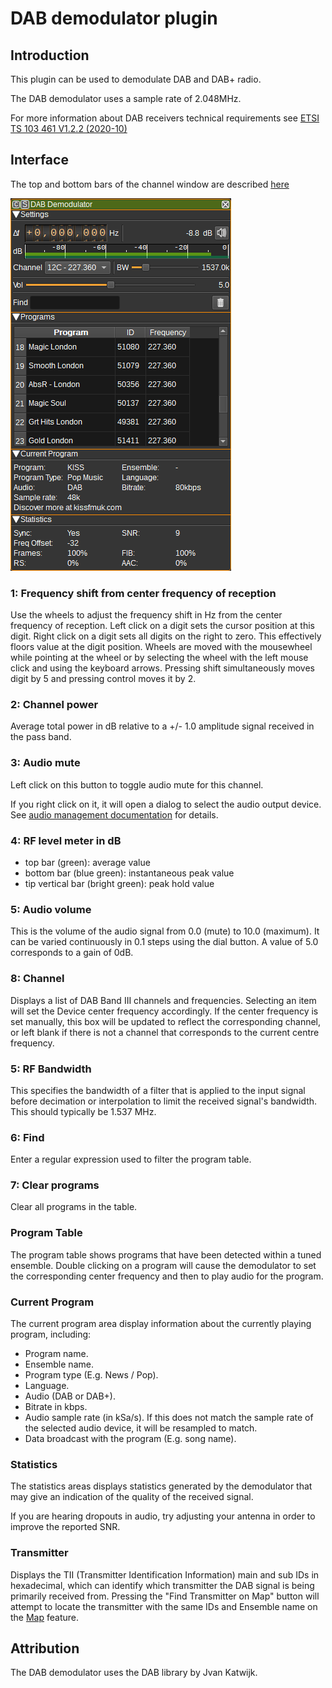 <h1>DAB demodulator plugin</h1>

<h2>Introduction</h2>

This plugin can be used to demodulate DAB and DAB+ radio.

The DAB demodulator uses a sample rate of 2.048MHz.

For more information about DAB receivers technical requirements see [ETSI TS 103 461 V1.2.2 (2020-10)](https://www.etsi.org/deliver/etsi_ts/103400_103499/103461/01.02.02_60/ts_103461v010202p.pdf)


<h2>Interface</h2>

The top and bottom bars of the channel window are described [here](../../../sdrgui/channel/readme.md)

![DAB Demodulator plugin GUI](../../../doc/img/DABDemod_plugin.png)

<h3>1: Frequency shift from center frequency of reception</h3>

Use the wheels to adjust the frequency shift in Hz from the center frequency of reception. Left click on a digit sets the cursor position at this digit. Right click on a digit sets all digits on the right to zero. This effectively floors value at the digit position. Wheels are moved with the mousewheel while pointing at the wheel or by selecting the wheel with the left mouse click and using the keyboard arrows. Pressing shift simultaneously moves digit by 5 and pressing control moves it by 2.

<h3>2: Channel power</h3>

Average total power in dB relative to a +/- 1.0 amplitude signal received in the pass band.

<h3>3: Audio mute</h3>

Left click on this button to toggle audio mute for this channel.

If you right click on it, it will open a dialog to select the audio output device. See [audio management documentation](../../../sdrgui/audio.md) for details.

<h3>4: RF level meter in dB</h3>

  - top bar (green): average value
  - bottom bar (blue green): instantaneous peak value
  - tip vertical bar (bright green): peak hold value

<h3>5: Audio volume</h3>

This is the volume of the audio signal from 0.0 (mute) to 10.0 (maximum). It can be varied continuously in 0.1 steps using the dial button. A value of 5.0 corresponds to a gain of 0dB.

<h3>8: Channel</h3>

Displays a list of DAB Band III channels and frequencies. Selecting an item will set the Device center frequency accordingly.
If the center frequency is set manually, this box will be updated to reflect the corresponding channel, or left blank if there is not a channel that corresponds to the current centre frequency.

<h3>5: RF Bandwidth</h3>

This specifies the bandwidth of a filter that is applied to the input signal before decimation or interpolation to limit the received signal's bandwidth. This should typically be 1.537 MHz.

<h3>6: Find</h3>

Enter a regular expression used to filter the program table.

<h3>7: Clear programs</h3>

Clear all programs in the table.

<h3>Program Table</h3>

The program table shows programs that have been detected within a tuned ensemble. Double clicking on a program will cause
the demodulator to set the corresponding center frequency and then to play audio for the program.

<h3>Current Program</h3>

The current program area display information about the currently playing program, including:

* Program name.
* Ensemble name.
* Program type (E.g. News / Pop).
* Language.
* Audio (DAB or DAB+).
* Bitrate in kbps.
* Audio sample rate (in kSa/s). If this does not match the sample rate of the selected audio device, it will be resampled to match.
* Data broadcast with the program (E.g. song name).

<h3>Statistics</h3>

The statistics areas displays statistics generated by the demodulator that may give an indication of the quality of the received signal.

If you are hearing dropouts in audio, try adjusting your antenna in order to improve the reported SNR.

<h3>Transmitter</h3>

Displays the TII (Transmitter Identification Information) main and sub IDs in hexadecimal, which can identify which transmitter the DAB signal is being primarily received from.
Pressing the "Find Transmitter on Map" button will attempt to locate the transmitter with the same IDs and Ensemble name on the [Map](../../feature/map/readme.md) feature.

<h2>Attribution</h2>

The DAB demodulator uses the DAB library by Jvan Katwijk.

